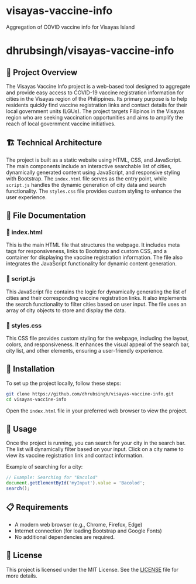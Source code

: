 # visayas-vaccine-info
Aggregation of COVID vaccine info for Visayas Island

# dhrubsingh/visayas-vaccine-info

## 📖 Project Overview
The Visayas Vaccine Info project is a web-based tool designed to aggregate and provide easy access to COVID-19 vaccine registration information for cities in the Visayas region of the Philippines. Its primary purpose is to help residents quickly find vaccine registration links and contact details for their local government units (LGUs). The project targets Filipinos in the Visayas region who are seeking vaccination opportunities and aims to amplify the reach of local government vaccine initiatives.

## 🏗️ Technical Architecture
The project is built as a static website using HTML, CSS, and JavaScript. The main components include an interactive searchable list of cities, dynamically generated content using JavaScript, and responsive styling with Bootstrap. The `index.html` file serves as the entry point, while `script.js` handles the dynamic generation of city data and search functionality. The `styles.css` file provides custom styling to enhance the user experience.

## 📁 File Documentation

### 📄 index.html
This is the main HTML file that structures the webpage. It includes meta tags for responsiveness, links to Bootstrap and custom CSS, and a container for displaying the vaccine registration information. The file also integrates the JavaScript functionality for dynamic content generation.

### 📄 script.js
This JavaScript file contains the logic for dynamically generating the list of cities and their corresponding vaccine registration links. It also implements the search functionality to filter cities based on user input. The file uses an array of city objects to store and display the data.

### 📄 styles.css
This CSS file provides custom styling for the webpage, including the layout, colors, and responsiveness. It enhances the visual appeal of the search bar, city list, and other elements, ensuring a user-friendly experience.

## 🔧 Installation
To set up the project locally, follow these steps:

```bash
git clone https://github.com/dhrubsingh/visayas-vaccine-info.git
cd visayas-vaccine-info
```

Open the `index.html` file in your preferred web browser to view the project.

## 🚀 Usage
Once the project is running, you can search for your city in the search bar. The list will dynamically filter based on your input. Click on a city name to view its vaccine registration link and contact information.

Example of searching for a city:

```javascript
// Example: Searching for "Bacolod"
document.getElementById('myInput').value = 'Bacolod';
search();
```

## 📋 Requirements
- A modern web browser (e.g., Chrome, Firefox, Edge)
- Internet connection (for loading Bootstrap and Google Fonts)
- No additional dependencies are required.

## 📝 License
This project is licensed under the MIT License. See the [LICENSE](LICENSE) file for more details.